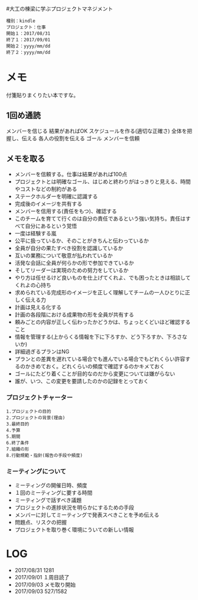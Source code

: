 #大工の棟梁に学ぶプロジェクトマネジメント

    種別：kindle
    プロジェクト：仕事
    開始１：2017/08/31
    終了１：2017/09/01
    開始２：yyyy/mm/dd
    終了２：yyyy/mm/dd

# メモ
付箋貼りまくりたい本ですな。
## 1回め通読
メンバーを信じる
結果があればOK
スケジュールを作る(適切な正確さ)
全体を把握し、伝える
各人の役割を伝える
ゴール
メンバーを信頼
## メモを取る
- メンバーを信頼する。仕事は結果があれば100点
- プロジェクトとは明確なゴール、はじめと終わりがはっきりと見える、時間やコストなどの制約がある
- ステークホルダーを明確に認識する
- 完成後のイメージを共有する
- メンバーを信用する(責任をもつ)、確認する
- このチームを育てて行くのは自分の責任であるという強い気持ち。責任はすべて自分にあるという覚悟
- 一度は経験する嵐
- 公平に扱っているか、そのことがきちんと伝わっているか
- 全員が自分の果たすべき役割を認識しているか
- 互いの業務について敬意が払われているか
- 活発な会話に全員が何らかの形で参加できているか
- そしてリーダーは実現のための努力をしているか
- やり方は任せるけど良いものを仕上げてくれよ、でも困ったときは相談してくれよの心持ち
- 求められている完成形のイメージを正しく理解してチームの一人ひとりに正しく伝える力
- 計画は見える化する
- 計画の各段階における成果物の形を全員が共有する
- 頼みごとの内容が正しく伝わったかどうかは、ちょっとくどいほど確認すること
- 情報を管理する(上からくる情報を下に下ろすか、どう下ろすか、下ろさないか)
- 詳細過ぎるプランはNG
- プランとの差異を遅れている場合でも進んでいる場合でもどれくらい許容するのかきめておく。どれくらいの頻度で確認するのかキメておく
- ゴールにたどり着くことが目的なのだから変更については嫌がらない
- 誰が、いつ、この変更を要請したのかの記録をとっておく


### プロジェクトチャーター

    1.プロジェクトの目的
    2.プロジェクトの背景(理由)
    3.最終目的
    4.予算
    5.期間
    6.終了条件
	7.組織の形
	8.行動規範・指針(報告の手段や頻度)

### ミーティングについて
- ミーティングの開催日時、頻度
- １回のミーティングに要する時間
- ミーティングで話すべき議題
- プロジェクトの進捗状況を明らかにするための手段
- メンバーに対してミーティングで発表スべきことを予め伝える
- 問題点、リスクの把握
- プロジェクトを取り巻く環境にういての新しい情報




# LOG
- 2017/08/31 1281
- 2017/09/01 １周目読了
- 2017/09/03 メモ取り開始
- 2017/09/03 527/1582
